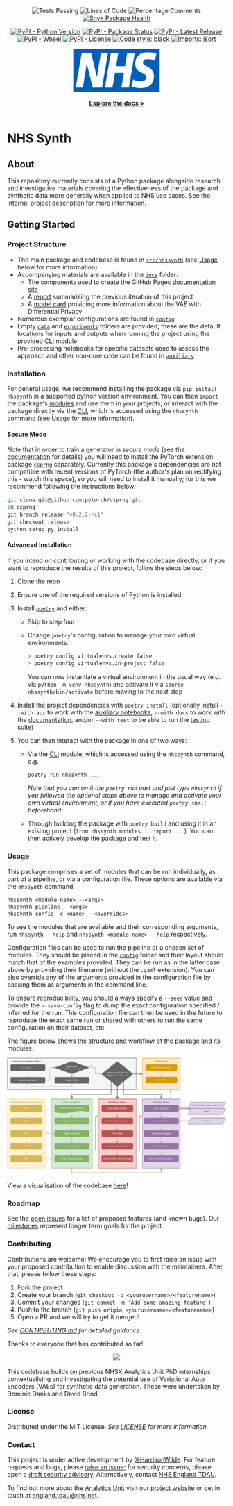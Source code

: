 <!-- PROJECT SHIELDS -->
<div align="center">

<!-- ![Coverage](https://img.shields.io/endpoint?url=https://gist.githubusercontent.com/HarrisonWilde/1ab4eefed81ec381e29f7d4feb9856bc/raw/coverage.json) -->
![Tests Passing](https://img.shields.io/endpoint?url=https://gist.githubusercontent.com/HarrisonWilde/1ab4eefed81ec381e29f7d4feb9856bc/raw/tests.json)
![Lines of Code](https://img.shields.io/endpoint?url=https://gist.githubusercontent.com/HarrisonWilde/1ab4eefed81ec381e29f7d4feb9856bc/raw/loc.json)
![Percentage Comments](https://img.shields.io/endpoint?url=https://gist.githubusercontent.com/HarrisonWilde/1ab4eefed81ec381e29f7d4feb9856bc/raw/comments.json)
[![Snyk Package Health](https://snyk.io/advisor/python/nhssynth/badge.svg)](https://snyk.io/advisor/python/nhssynth)

</div>
<div align="center">

[![PyPI - Python Version](https://img.shields.io/pypi/pyversions/nhssynth)](https://www.python.org/downloads/release/python-3113/)
[![PyPI - Package Status](https://img.shields.io/pypi/status/nhssynth)](https://pypi.org/project/nhssynth/)
[![PyPI - Latest Release](https://img.shields.io/pypi/v/nhssynth)](https://pypi.org/project/nhssynth/)
[![PyPI - Wheel](https://img.shields.io/pypi/wheel/nhssynth)](https://pypi.org/project/nhssynth/)
[![PyPI - License](https://img.shields.io/pypi/l/nhssynth)](https://github.com/nhsx/nhssynth/blob/main/LICENSE)
[![Code style: black](https://img.shields.io/badge/code%20style-black-000000)](https://github.com/psf/black)
[![Imports: isort](https://img.shields.io/badge/%20imports-isort-%231674b1)](https://pycqa.github.io/isort/)

</div>

<!-- PROJECT LOGO -->
<div align="center">
  <a href="https://nhsx.github.io/NHSSynth">
    <img src="docs/assets/NHS.svg" alt="Logo" width="200" height="100">
  </a>
  <p align="center">
    <a href="https://nhsx.github.io/NHSSynth"><strong>Explore the docs »</strong></a>
    <br /><br />
  </p>
</div>

# NHS Synth

## About

This repository currently consists of a Python package alongside research and investigative materials covering the effectiveness of the package and synthetic data more generally when applied to NHS use cases. See the internal [project description](https://nhsx.github.io/nhsx-internship-projects/synthetic-data-exploration-vae/) for more information.

## Getting Started

### Project Structure

- The main package and codebase is found in [`src/nhssynth`](src/nhssynth/) (see [Usage](#usage) below for more information)
- Accompanying materials are available in the [`docs`](docs/) folder:
  - The components used to create the GitHub Pages [documentation site](https://nhsx.github.io/NHSSynth/)
  - A [report](docs/reports/report.pdf) summarising the previous iteration of this project
  - A [model card](docs/model_card.md) providing more information about the VAE with Differential Privacy
- Numerous exemplar configurations are found in [`config`](config/)
- Empty [`data`](data/) and [`experiments`](experiments/) folders are provided; these are the default locations for inputs and outputs when running the project using the provided [CLI](../src/nhssynth/cli/) module
- Pre-processing notebooks for specific datasets used to assess the approach and other non-core code can be found in [`auxiliary`](../auxiliary/)

### Installation

For general usage, we recommend installing the package via `pip install nhssynth` in a supported python version environment. You can then `import` the package's [modules](src/nhssynth/modules/) and use them in your projects, or interact with the package directly via the [CLI](src/nhssynth/cli/), which is accessed using the `nhssynth` command (see [Usage](#usage) for more information).

#### Secure Mode

Note that in order to train a generator in *secure mode* (see the [documentation](https://nhsx.github.io/NHSSynth/secure_mode/) for details) you will need to install the PyTorch extension package [`csprng`](https://github.com/pytorch/csprng) separately. Currently this package's dependencies are not compatible with recent versions of PyTorch (the author's plan on rectifying this - watch this space), so you will need to install it manually; for this we recommend following the instructions below:

```bash
git clone git@github.com:pytorch/csprng.git
cd csprng
git branch release "v0.2.2-rc1"
git checkout release
python setup.py install
```

#### Advanced Installation

If you intend on contributing or working with the codebase directly, or if you want to reproduce the results of this project, follow the steps below:

1. Clone the repo
2. Ensure one of the required versions of Python is installed
3. Install [`poetry`](https://python-poetry.org/docs/#installation) and either:
    - Skip to step four
    - Change `poetry`'s configuration to manage your own virtual environments:
      
      ```bash
      > poetry config virtualenvs.create false
      > poetry config virtualenvs.in-project false
      ```

      You can now instantiate a virtual environment in the usual way (e.g. via `python -m venv nhssynth`) and activate it via `source nhssynth/bin/activate` before moving to the next step

4. Install the project dependencies with `poetry install` (optionally install `--with aux` to work with the [auxiliary notebooks](auxiliary/), `--with docs` to work with the [documentation](docs/), and/or `--with test` to be able to run the [testing suite](tests/))
5. You can then interact with the package in one of two ways:
    - Via the [CLI](src/nhssynth/cli/) module, which is accessed using the `nhssynth` command, e.g.
      
      ```bash
      poetry run nhssynth ...
      ```
      
      *Note that you can omit the `poetry run` part and just type `nhssynth` if you followed the optional steps above to manage and activate your own virtual environment, or if you have executed `poetry shell` beforehand.*
    
    - Through building the package with `poetry build` and using it in an existing project (`from nhssynth.modules... import ...`). You can then actively develop the package and test it.

### Usage

This package comprises a set of modules that can be run individually, as part of a pipeline, or via a configuration file. These options are available via the `nhssynth` command:

```
nhssynth <module name> --<args>
nhssynth pipeline --<args>
nhssynth config -c <name> --<overrides>
```

To see the modules that are available and their corresponding arguments, run `nhssynth --help` and `nhssynth <module name> --help` respectively.

Configuration files can be used to run the pipeline or a chosen set of modules. They should be placed in the [`config`](config/) folder and their layout should match that of the examples provided. They can be run as in the latter case above by providing their filename (without the `.yaml` extension). You can also override any of the arguments provided in the configuration file by passing them as arguments in the command line.

To ensure reproducibility, you should always specify a `--seed` value and provide the `--save-config` flag to dump the exact configuration specified / inferred for the run. This configuration file can then be used in the future to reproduce the exact same run or shared with others to run the same configuration on their dataset, etc.

The figure below shows the structure and workflow of the package and its modules.

![](docs/modules.png)

View a visualisation of the codebase [here](https://mango-dune-07a8b7110.1.azurestaticapps.net/?repo=nhsx%2Fnhssynth)!

### Roadmap

See the [open issues](https://github.com/nhsx/NHSSynth/issues) for a list of proposed features (and known bugs). Our [milestones](https://github.com/nhsx/NHSSynth/milestones) represent longer term goals for the project.

### Contributing

Contributions are welcome! We encourage you to first raise an issue with your proposed contribution to enable discussion with the maintainers. After that, please follow these steps:

1. Fork the project
2. Create your branch (`git checkout -b <yourusername>/<featurename>`)
3. Commit your changes (`git commit -m 'Add some amazing feature'`)
4. Push to the branch (`git push origin <yourusername>/<featurename>`)
5. Open a PR and we will try to get it merged!

_See [CONTRIBUTING.md](./CONTRIBUTING.md) for detailed guidance._

Thanks to everyone that has contributed so far!

<div align="center">
<a href="https://github.com/nhsx/nhssynth/graphs/contributors">
  <img src="https://contrib.rocks/image?repo=nhsx/nhssynth" />
</a>
</div>

This codebase builds on previous NHSX Analytics Unit PhD internships contextualising and investigating the potential use of Variational Auto Encoders (VAEs) for synthetic data generation. These were undertaken by Dominic Danks and David Brind.

### License

Distributed under the MIT License. _See [LICENSE](./LICENSE) for more information._

### Contact

This project is under active development by [@HarrisonWilde](https://github.com/HarrisonWilde). For feature requests and bugs, please [raise an issue](https://github.com/nhsx/NHSSynth/issues/new/choose); for security concerns, please open a [draft security advisory](https://github.com/nhsx/NHSSynth/security/advisories/new). Alternatively, contact [NHS England TDAU](mailto:england.tdau@nhs.net).

To find out more about the [Analytics Unit](https://www.nhsx.nhs.uk/key-tools-and-info/nhsx-analytics-unit/) visit our [project website](https://nhsx.github.io/AnalyticsUnit/projects.html) or get in touch at [england.tdau@nhs.net](mailto:england.tdau@nhs.net).

<!-- ### Acknowledgements -->

